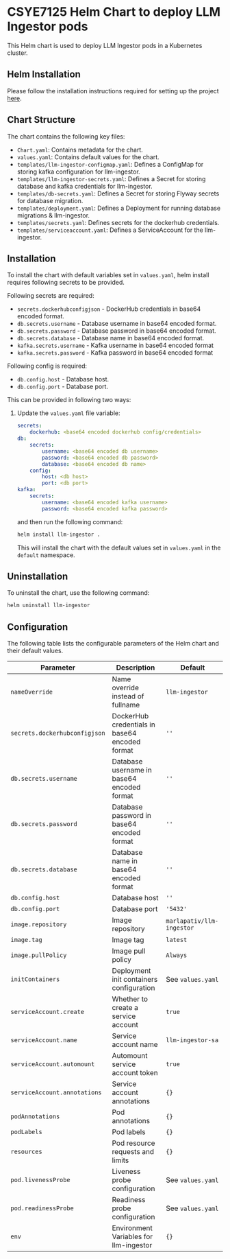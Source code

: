 # CSYE7125 Helm Chart to deploy LLM Ingestor pods

This Helm chart is used to deploy LLM Ingestor pods in a Kubernetes cluster.

## Helm Installation

Please follow the installation instructions required for setting up the project [here](https://github.com/csye7125-su24-team06/helm-cluster-operations/blob/main/INSTALLATION.md).

## Chart Structure

The chart contains the following key files:

- `Chart.yaml`: Contains metadata for the chart.
- `values.yaml`: Contains default values for the chart.
- `templates/llm-ingestor-configmap.yaml`: Defines a ConfigMap for storing kafka configuration for llm-ingestor.
- `templates/llm-ingestor-secrets.yaml`: Defines a Secret for storing database and kafka credentials for llm-ingestor.
- `templates/db-secrets.yaml`: Defines a Secret for storing Flyway secrets for database migration.
- `templates/deployment.yaml`: Defines a Deployment for running database migrations & llm-ingestor.
- `templates/secrets.yaml`: Defines secrets for the dockerhub credentials.
- `templates/serviceaccount.yaml`: Defines a ServiceAccount for the llm-ingestor.

## Installation

To install the chart with default variables set in `values.yaml`, helm install requires following secrets to be provided.

Following secrets are required:

- `secrets.dockerhubconfigjson` - DockerHub credentials in base64 encoded format.
- `db.secrets.username` - Database username in base64 encoded format.
- `db.secrets.password` - Database password in base64 encoded format.
- `db.secrets.database` - Database name in base64 encoded format.
- `kafka.secrets.username` - Kafka username in base64 encoded format
- `kafka.secrets.password` - Kafka password in base64 encoded format

Following config is required:

- `db.config.host` - Database host.
- `db.config.port` - Database port.

This can be provided in following two ways:

1. Update the `values.yaml` file variable:

    ```yaml
    secrets:
        dockerhub: <base64 encoded dockerhub config/credentials>
    db:
        secrets:
            username: <base64 encoded db username>
            password: <base64 encoded db password>
            database: <base64 encoded db name>
        config:
            host: <db host>
            port: <db port>
    kafka:
        secrets:
            username: <base64 encoded kafka username>
            password: <base64 encoded kafka password>
    ```

    and then run the following command:

    ```bash
    helm install llm-ingestor .
    ```

    This will install the chart with the default values set in `values.yaml` in the `default` namespace.

## Uninstallation

To uninstall the chart, use the following command:

```bash
helm uninstall llm-ingestor
```

## Configuration

The following table lists the configurable parameters of the Helm chart and their default values.

| Parameter                     | Description                                    | Default                   |
| ----------------------------- | ---------------------------------------------- | ------------------------- |
| `nameOverride`                | Name override instead of fullname              | `llm-ingestor`            |
| `secrets.dockerhubconfigjson` | DockerHub credentials in base64 encoded format | `''`                      |
| `db.secrets.username`         | Database username in base64 encoded format     | `''`                      |
| `db.secrets.password`         | Database password in base64 encoded format     | `''`                      |
| `db.secrets.database`         | Database name in base64 encoded format         | `''`                      |
| `db.config.host`              | Database host                                  | `''`                      |
| `db.config.port`              | Database port                                  | `'5432'`                  |
| `image.repository`            | Image repository                               | `marlapativ/llm-ingestor` |
| `image.tag`                   | Image tag                                      | `latest`                  |
| `image.pullPolicy`            | Image pull policy                              | `Always`                  |
| `initContainers`              | Deployment init containers configuration       | See `values.yaml`         |
| `serviceAccount.create`       | Whether to create a service account            | `true`                    |
| `serviceAccount.name`         | Service account name                           | `llm-ingestor-sa`         |
| `serviceAccount.automount`    | Automount service account token                | `true`                    |
| `serviceAccount.annotations`  | Service account annotations                    | `{}`                      |
| `podAnnotations`              | Pod annotations                                | `{}`                      |
| `podLabels`                   | Pod labels                                     | `{}`                      |
| `resources`                   | Pod resource requests and limits               | `{}`                      |
| `pod.livenessProbe`           | Liveness probe configuration                   | See `values.yaml`         |
| `pod.readinessProbe`          | Readiness probe configuration                  | See `values.yaml`         |
| `env`                         | Environment Variables for llm-ingestor         | `{}`                      |
